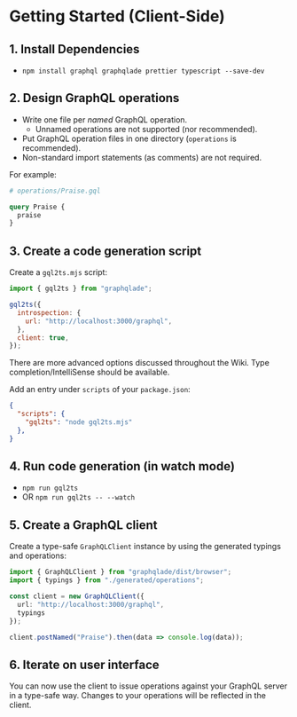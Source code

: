 # Getting Started (Client-Side)

## 1. Install Dependencies

- `npm install graphql graphqlade prettier typescript --save-dev`

## 2. Design GraphQL operations

- Write one file per _named_ GraphQL operation.
  - Unnamed operations are not supported (nor recommended).
- Put GraphQL operation files in one directory (`operations` is recommended).
- Non-standard import statements (as comments) are not required.

For example:

```graphql
# operations/Praise.gql

query Praise {
  praise
}
```

## 3. Create a code generation script

Create a `gql2ts.mjs` script:

```js
import { gql2ts } from "graphqlade";

gql2ts({
  introspection: {
    url: "http://localhost:3000/graphql",
  },
  client: true,
});
```

There are more advanced options discussed throughout the Wiki.
Type completion/IntelliSense should be available.

Add an entry under `scripts` of your `package.json`:

```json
{
  "scripts": {
    "gql2ts": "node gql2ts.mjs"
  },
}
```

## 4. Run code generation (in watch mode)

- `npm run gql2ts`
- OR `npm run gql2ts -- --watch`

## 5. Create a GraphQL client

Create a type-safe `GraphQLClient` instance by using the generated typings and operations:

```ts
import { GraphQLClient } from "graphqlade/dist/browser";
import { typings } from "./generated/operations";

const client = new GraphQLClient({
  url: "http://localhost:3000/graphql",
  typings
});

client.postNamed("Praise").then(data => console.log(data));
```

## 6. Iterate on user interface

You can now use the client to issue operations against your GraphQL server
in a type-safe way. Changes to your operations will be reflected in the client.
